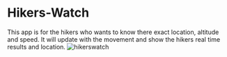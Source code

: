 # Hikers-Watch
This app is for the hikers who wants to know there exact location, altitude and speed. It will update with the movement and show the hikers
real time  results and location.
![hikerswatch](https://user-images.githubusercontent.com/43297300/49563149-c7cf1900-f948-11e8-952f-70fcd49084b8.png)
